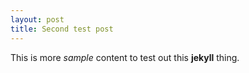 ```yaml
---
layout: post
title: Second test post
---
```


This is more _sample_ content to test out this __jekyll__ thing.

